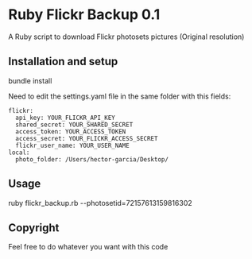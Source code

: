 # Ruby Flickr Backup 0.1

A Ruby script to download Flickr photosets pictures (Original resolution)

## Installation and setup

bundle install

Need to edit the settings.yaml file in the same folder with this fields:

```
flickr:
  api_key: YOUR_FLICKR_API_KEY
  shared_secret: YOUR_SHARED_SECRET
  access_token: YOUR_ACCESS_TOKEN
  access_secret: YOUR_FLICKR_ACCESS_SECRET
  flickr_user_name: YOUR_USER_NAME
local:
  photo_folder: /Users/hector-garcia/Desktop/
```

## Usage

ruby flickr_backup.rb --photosetid=72157613159816302

## Copyright

Feel free to do whatever you want with this code
